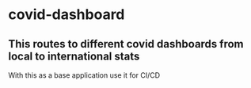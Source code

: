 # covid-dashboard

This routes to different covid dashboards from local to international stats
---
With this as a base application use it for CI/CD

